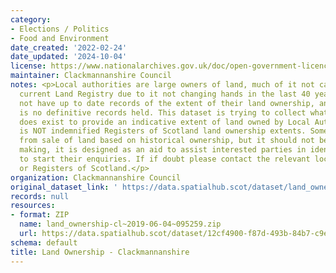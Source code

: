 ```yaml
---
category:
- Elections / Politics
- Food and Environment
date_created: '2022-02-24'
date_updated: '2024-10-04'
license: https://www.nationalarchives.gov.uk/doc/open-government-licence/version/3/
maintainer: Clackmannanshire Council
notes: <p>Local authorities are large owners of land, much of it not captured on the
  current Land Registry due to it not changing hands in the last 40 years. Many do
  not have up to date records of the extent of their land ownership, and as such there
  is no definitive records held. This dataset is trying to collect what information
  does exist to provide an indicative extent of land owned by Local Authorities. This
  is NOT indemnified Registers of Scotland land ownership extents. Some of it is derived
  from sale of land based on historical ownership, but it should not be used for decision
  making, it is designed as an aid to assist interested parties in identifying where
  to start their enquiries. If if doubt please contact the relevant local authority
  or Registers of Scotland.</p>
organization: Clackmannanshire Council
original_dataset_link: ' https://data.spatialhub.scot/dataset/land_ownership-cl'
records: null
resources:
- format: ZIP
  name: land_ownership-cl~2019-06-04~095259.zip
  url: https://data.spatialhub.scot/dataset/12cf4900-f87d-493b-84b7-c9e95c0601e3/resource/bf3a3316-3505-41e0-a1d8-e2842dc1cdb8/download/land_ownership-cl2019-06-04095259.zip
schema: default
title: Land Ownership - Clackmannanshire
---
```

